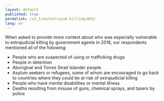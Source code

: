 ```yaml
---
layout: default
published: true
permalink: /v3_1/en/extrajud-killing/AUS/
lang: en
---
```


When asked to provide more context about who was especially vulnerable to extrajudicial killing by government agents in 2018, our respondents mentioned all of the following:
-	People who are suspected of using or trafficking drugs
-	People in detention
-	Aboriginal and Torres Strait Islander people.
-	Asylum seekers or refugees, some of whom are encouraged to go back to countries where they could be at risk of extrajudicial killing
-	People who have mental disabilities or mental illness
-	Deaths resulting from misuse of guns, chemical sprays, and tasers by police


